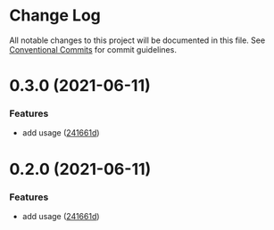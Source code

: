 # Change Log

All notable changes to this project will be documented in this file.
See [Conventional Commits](https://conventionalcommits.org) for commit guidelines.

# 0.3.0 (2021-06-11)


### Features

* add usage ([241661d](https://github.com/wenytang-ms-123/TestSecrets/commit/241661d93bfa796622d954e433773ba64e8e7f32))





# 0.2.0 (2021-06-11)


### Features

* add usage ([241661d](https://github.com/wenytang-ms-123/lerna-semantic-versioning-example/commit/241661d93bfa796622d954e433773ba64e8e7f32))
